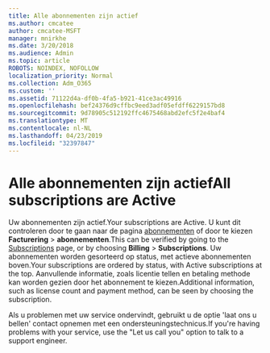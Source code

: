 ```yaml
---
title: Alle abonnementen zijn actief
ms.author: cmcatee
author: cmcatee-MSFT
manager: mnirkhe
ms.date: 3/20/2018
ms.audience: Admin
ms.topic: article
ROBOTS: NOINDEX, NOFOLLOW
localization_priority: Normal
ms.collection: Adm_O365
ms.custom: ''
ms.assetid: 71122d4a-df0b-4fa5-b921-41ce3ac49916
ms.openlocfilehash: bef24376d9cffbc9eed3adf05efdff6229157bd8
ms.sourcegitcommit: 9d78905c512192ffc4675468abd2efc5f2e4baf4
ms.translationtype: MT
ms.contentlocale: nl-NL
ms.lasthandoff: 04/23/2019
ms.locfileid: "32397847"
---
```

# <a name="all-subscriptions-are-active"></a><span data-ttu-id="c763e-102">Alle abonnementen zijn actief</span><span class="sxs-lookup"><span data-stu-id="c763e-102">All subscriptions are Active</span></span>

<span data-ttu-id="c763e-103">Uw abonnementen zijn actief.</span><span class="sxs-lookup"><span data-stu-id="c763e-103">Your subscriptions are Active.</span></span> <span data-ttu-id="c763e-104">U kunt dit controleren door te gaan naar de pagina [abonnementen](https://go.microsoft.com/fwlink/p/?linkid=842054) of door te kiezen **Facturering** \> **abonnementen**.</span><span class="sxs-lookup"><span data-stu-id="c763e-104">This can be verified by going to the [Subscriptions](https://go.microsoft.com/fwlink/p/?linkid=842054) page, or by choosing **Billing** \> **Subscriptions**.</span></span> <span data-ttu-id="c763e-105">Uw abonnementen worden gesorteerd op status, met actieve abonnementen boven.</span><span class="sxs-lookup"><span data-stu-id="c763e-105">Your subscriptions are ordered by status, with Active subscriptions at the top.</span></span> <span data-ttu-id="c763e-106">Aanvullende informatie, zoals licentie tellen en betaling methode kan worden gezien door het abonnement te kiezen.</span><span class="sxs-lookup"><span data-stu-id="c763e-106">Additional information, such as license count and payment method, can be seen by choosing the subscription.</span></span>
  
<span data-ttu-id="c763e-107">Als u problemen met uw service ondervindt, gebruikt u de optie 'laat ons u bellen' contact opnemen met een ondersteuningstechnicus.</span><span class="sxs-lookup"><span data-stu-id="c763e-107">If you're having problems with your service, use the "Let us call you" option to talk to a support engineer.</span></span>
  


